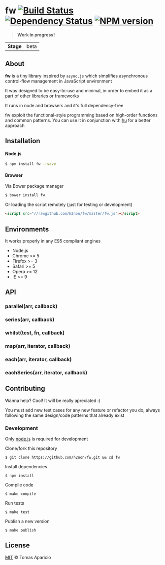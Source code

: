 # fw [![Build Status](https://travis-ci.org/h2non/fw.svg?branch=master)][travis] [![Dependency Status](https://gemnasium.com/h2non/fw.svg)][gemnasium] [![NPM version](https://badge.fury.io/js/fw.svg)][npm]

> **Work in progress!**

<table>
<tr>
<td><b>Stage</b></td><td>beta</td>
</tr>
</table>

## About

**fw** is a tiny library inspired by `async.js` which
simplifies asynchronous control-flow management in JavaScript environment

It was designed to be easy-to-use and minimal, in order to embed it as a
part of other libraries or frameworks

It runs in node and browsers and it's full dependency-free

fw exploit the functional-style programming based on high-order functions and common patterns.
You can use it in conjunction with [hu][hu] for a better approach

## Installation

#### Node.js

```bash
$ npm install fw --save
```

#### Browser

Via Bower package manager
```bash
$ bower install fw
```

Or loading the script remotely (just for testing or development)
```html
<script src="//rawgithub.com/h2non/fw/master/fw.js"></script>
```

## Environments

It works properly in any ES5 compliant engines

- Node.js
- Chrome >= 5
- Firefox >= 3
- Safari >= 5
- Opera >= 12
- IE >= 9

## API

### parallel(arr, callback)

### series(arr, callback)

### whilst(test, fn, callback)



### map(arr, iterator, callback)

### each(arr, iterator, callback)

### eachSeries(arr, iterator, callback)

## Contributing

Wanna help? Cool! It will be really apreciated :)

You must add new test cases for any new feature or refactor you do,
always following the same design/code patterns that already exist

### Development

Only [node.js](http://nodejs.org) is required for development

Clone/fork this repository
```
$ git clone https://github.com/h2non/fw.git && cd fw
```

Install dependencies
```
$ npm install
```

Compile code
```
$ make compile
```

Run tests
```
$ make test
```

Publish a new version
```
$ make publish
```

## License

[MIT](http://opensource.org/licenses/MIT) © Tomas Aparicio

[travis]: http://travis-ci.org/h2non/fw
[npm]: http://npmjs.org/package/fw
[gemnasium]: https://gemnasium.com/h2non/fw
[hu]: https://github.com/h2non/hu
